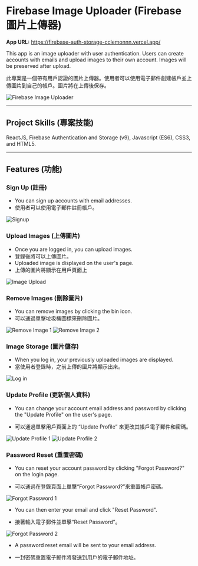 # Firebase Image Uploader (Firebase 圖片上傳器)

**App URL:** https://firebase-auth-storage-cclemonnn.vercel.app/

This app is an image uploader with user authentication. Users can create accounts with emails and upload images to their own account. Images will be preserved after upload.

此專案是一個帶有用戶認證的圖片上傳器。使用者可以使用電子郵件創建帳戶並上傳圖片到自己的帳戶。圖片將在上傳後保存。

![Firebase Image Uploader](./images/Home.png)

---

## Project Skills (專案技能)

ReactJS, Firebase Authentication and Storage (v9), Javascript (ES6), CSS3, and HTML5.

---

## Features (功能)

### Sign Up (註冊)

- You can sign up accounts with email addresses.
- 使用者可以使用電子郵件註冊帳戶。

![Signup](./images/Signup.png)

### Upload Images (上傳圖片)

- Once you are logged in, you can upload images.
- 登錄後將可以上傳圖片。
- Uploaded image is displayed on the user's page.
- 上傳的圖片將顯示在用戶頁面上

![Image Upload](./images/Image_upload.png)

### Remove Images (刪除圖片)

- You can remove images by clicking the bin icon.
- 可以通過單擊垃圾桶圖標來刪除圖片。

![Remove Image 1](./images/Remove_image1.png)
![Remove Image 2](./images/Remove_image2.png)

### Image Storage (圖片儲存)

- When you log in, your previously uploaded images are displayed.
- 當使用者登錄時，之前上傳的圖片將顯示出來。

![Log in](./images/Login.png)

### Update Profile (更新個人資料)

- You can change your account email address and password by clicking the "Update Profile" on the user's page.

- 可以通過單擊用戶頁面上的 “Update Profile” 來更改其帳戶電子郵件和密碼。

![Update Profile 1](./images/Update_profile1.png)
![Update Profile 2](./images/Update_profile2.png)

### Password Reset (重置密碼)

- You can reset your account password by clicking "Forgot Password?" on the login page.

- 可以通過在登錄頁面上單擊“Forgot Password?”來重置帳戶密碼。

![Forgot Password 1](./images/Forgot1.png)

- You can then enter your email and click "Reset Password".

- 接著輸入電子郵件並單擊“Reset Password”。

![Forgot Password 2](./images/Forgot2.png)

- A password reset email will be sent to your email address.

- 一封密碼重置電子郵件將發送到用戶的電子郵件地址。
